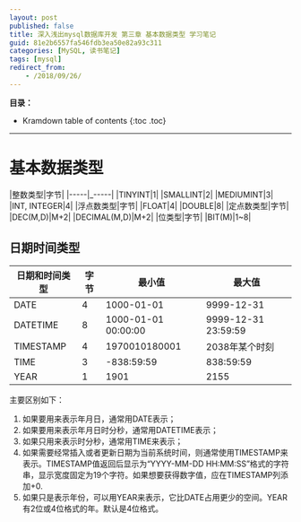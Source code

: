 ```yaml
---
layout: post
published: false
title: 深入浅出mysql数据库开发 第三章 基本数据类型 学习笔记
guid: 81e2b6557fa546fdb3ea50e82a93c311
categories: [MySQL, 读书笔记]
tags: [mysql]
redirect_from:
    - /2018/09/26/
---
```


**目录：**
* Kramdown table of contents
{:toc .toc}
* * * 
# 基本数据类型

|整数类型|字节|
|-----|_-----|
|TINYINT|1|
|SMALLINT|2|
|MEDIUMINT|3|
|INT, INTEGER|4|
|浮点数类型|字节|
|FLOAT|4|
|DOUBLE|8|
|定点数类型|字节|
|DEC(M,D)|M+2|
|DECIMAL(M,D)|M+2|
|位类型|字节|
|BIT(M)|1~8| 


## 日期时间类型

|日期和时间类型|字节|最小值|最大值|
|-----|-----|-----|-----|
|DATE|4|1000-01-01|9999-12-31|
|DATETIME|8|1000-01-01 00:00:00|9999-12-31 23:59:59|
|TIMESTAMP|4|1970010180001|2038年某个时刻|
|TIME|3|-838:59:59|838:59:59|
|YEAR|1|1901|2155|

主要区别如下：
1. 如果要用来表示年月日，通常用DATE表示；
2. 如果要用来表示年月日时分秒，通常用DATETIME表示；
3. 如果只用来表示时分秒，通常用TIME来表示；
4. 如果需要经常插入或者更新日期为当前系统时间，则通常使用TIMESTAMP来表示。TIMESTAMP值返回后显示为“YYYY-MM-DD HH:MM:SS”格式的字符串，显示宽度固定为19个字符。如果想要获得数字值，应在TIMESTAMP列添加+0.
5. 如果只是表示年份，可以用YEAR来表示，它比DATE占用更少的空间。YEAR有2位或4位格式的年。默认是4位格式。


